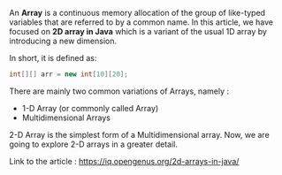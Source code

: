 An **Array** is a continuous memory allocation of the group of like-typed variables that are referred to by a common name. In this article, we have focused on **2D array in Java** which is a variant of the usual 1D array by introducing a new dimension.

In short, it is defined as:

```java
int[][] arr = new int[10][20];
```



There are mainly two common variations of Arrays, namely :

- 1-D Array (or commonly called Array)
- Multidimensional Arrays

2-D Array is the simplest form of a Multidimensional array. Now, we are going to explore 2-D arrays in a greater detail.



Link to the article : https://iq.opengenus.org/2d-arrays-in-java/